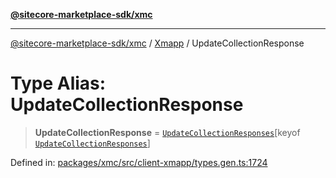 [**@sitecore-marketplace-sdk/xmc**](../../../../README.md)

***

[@sitecore-marketplace-sdk/xmc](../../../../README.md) / [Xmapp](../README.md) / UpdateCollectionResponse

# Type Alias: UpdateCollectionResponse

> **UpdateCollectionResponse** = [`UpdateCollectionResponses`](UpdateCollectionResponses.md)\[keyof [`UpdateCollectionResponses`](UpdateCollectionResponses.md)\]

Defined in: [packages/xmc/src/client-xmapp/types.gen.ts:1724](https://github.com/Sitecore/marketplace-sdk/blob/main/packages/xmc/src/client-xmapp/types.gen.ts#L1724)

